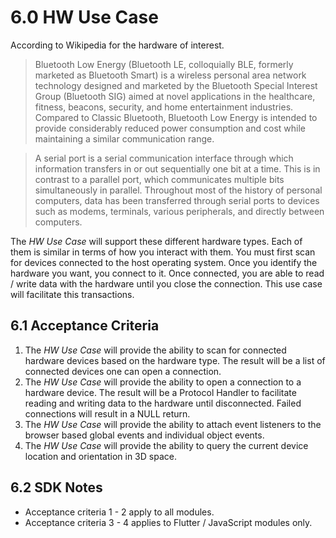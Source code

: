 # 6.0 HW Use Case

According to Wikipedia for the hardware of interest.

> Bluetooth Low Energy (Bluetooth LE, colloquially BLE, formerly marketed as Bluetooth Smart) is a wireless personal area network technology designed and marketed by the Bluetooth Special Interest Group (Bluetooth SIG) aimed at novel applications in the healthcare, fitness, beacons, security, and home entertainment industries. Compared to Classic Bluetooth, Bluetooth Low Energy is intended to provide considerably reduced power consumption and cost while maintaining a similar communication range.

> A serial port is a serial communication interface through which information transfers in or out sequentially one bit at a time. This is in contrast to a parallel port, which communicates multiple bits simultaneously in parallel. Throughout most of the history of personal computers, data has been transferred through serial ports to devices such as modems, terminals, various peripherals, and directly between computers.

The *HW Use Case* will support these different hardware types. Each of them is similar in terms of how you interact with them. You must first scan for devices connected to the host operating system. Once you identify the hardware you want, you connect to it. Once connected, you are able to read / write data with the hardware until you close the connection. This use case will facilitate this transactions.

## 6.1 Acceptance Criteria

1. The *HW Use Case* will provide the ability to scan for connected hardware devices based on the hardware type. The result will be a list of connected devices one can open a connection.
2. The *HW Use Case* will provide the ability to open a connection to a hardware device. The result will be a Protocol Handler to facilitate reading and writing data to the hardware until disconnected. Failed connections will result in a NULL return.
3. The *HW Use Case* will provide the ability to attach event listeners to the browser based global events and individual object events.
4. The *HW Use Case* will provide the ability to query the current device location and orientation in 3D space.

## 6.2 SDK Notes

- Acceptance criteria 1 - 2 apply to all modules.
- Acceptance criteria 3 - 4 applies to Flutter / JavaScript modules only.
